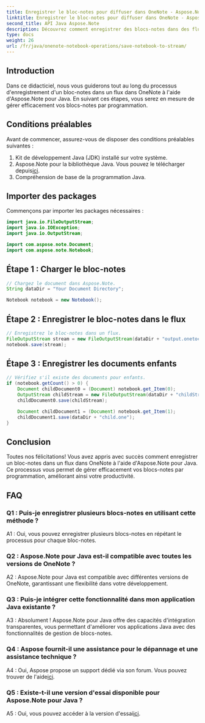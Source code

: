 ```yaml
---
title: Enregistrer le bloc-notes pour diffuser dans OneNote - Aspose.Note
linktitle: Enregistrer le bloc-notes pour diffuser dans OneNote - Aspose.Note
second_title: API Java Aspose.Note
description: Découvrez comment enregistrer des blocs-notes dans des flux dans OneNote à l'aide d'Aspose.Note pour Java. Augmentez la productivité grâce à une gestion efficace des ordinateurs portables.
type: docs
weight: 26
url: /fr/java/onenote-notebook-operations/save-notebook-to-stream/
---
```

## Introduction

Dans ce didacticiel, nous vous guiderons tout au long du processus d'enregistrement d'un bloc-notes dans un flux dans OneNote à l'aide d'Aspose.Note pour Java. En suivant ces étapes, vous serez en mesure de gérer efficacement vos blocs-notes par programmation.

## Conditions préalables

Avant de commencer, assurez-vous de disposer des conditions préalables suivantes :

1. Kit de développement Java (JDK) installé sur votre système.
2.  Aspose.Note pour la bibliothèque Java. Vous pouvez le télécharger depuis[ici](https://releases.aspose.com/note/java/).
3. Compréhension de base de la programmation Java.

## Importer des packages

Commençons par importer les packages nécessaires :

```java
import java.io.FileOutputStream;
import java.io.IOException;
import java.io.OutputStream;

import com.aspose.note.Document;
import com.aspose.note.Notebook;
```

## Étape 1 : Charger le bloc-notes

```java
// Chargez le document dans Aspose.Note.
String dataDir = "Your Document Directory";

Notebook notebook = new Notebook();
```

## Étape 2 : Enregistrer le bloc-notes dans le flux

```java
// Enregistrez le bloc-notes dans un flux.
FileOutputStream stream = new FileOutputStream(dataDir + "output.onetoc2");
notebook.save(stream);
```

## Étape 3 : Enregistrer les documents enfants

```java
// Vérifiez s'il existe des documents pour enfants.
if (notebook.getCount() > 0) {
    Document childDocument0 = (Document) notebook.get_Item(0);
    OutputStream childStream = new FileOutputStream(dataDir + "childStream.one");
    childDocument0.save(childStream);

    Document childDocument1 = (Document) notebook.get_Item(1);
    childDocument1.save(dataDir + "child.one");
}
```

## Conclusion

Toutes nos félicitations! Vous avez appris avec succès comment enregistrer un bloc-notes dans un flux dans OneNote à l'aide d'Aspose.Note pour Java. Ce processus vous permet de gérer efficacement vos blocs-notes par programmation, améliorant ainsi votre productivité.

## FAQ

### Q1 : Puis-je enregistrer plusieurs blocs-notes en utilisant cette méthode ?

A1 : Oui, vous pouvez enregistrer plusieurs blocs-notes en répétant le processus pour chaque bloc-notes.

### Q2 : Aspose.Note pour Java est-il compatible avec toutes les versions de OneNote ?

A2 : Aspose.Note pour Java est compatible avec différentes versions de OneNote, garantissant une flexibilité dans votre développement.

### Q3 : Puis-je intégrer cette fonctionnalité dans mon application Java existante ?

A3 : Absolument ! Aspose.Note pour Java offre des capacités d'intégration transparentes, vous permettant d'améliorer vos applications Java avec des fonctionnalités de gestion de blocs-notes.

### Q4 : Aspose fournit-il une assistance pour le dépannage et une assistance technique ?

 A4 : Oui, Aspose propose un support dédié via son forum. Vous pouvez trouver de l'aide[ici](https://forum.aspose.com/c/note/28).

### Q5 : Existe-t-il une version d'essai disponible pour Aspose.Note pour Java ?

 A5 : Oui, vous pouvez accéder à la version d'essai[ici](https://releases.aspose.com/).